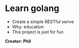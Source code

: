 # Learn golang

* Create a simple RESTful serive
* Why: education
* This project is just for fun

**Creator: Phil**
